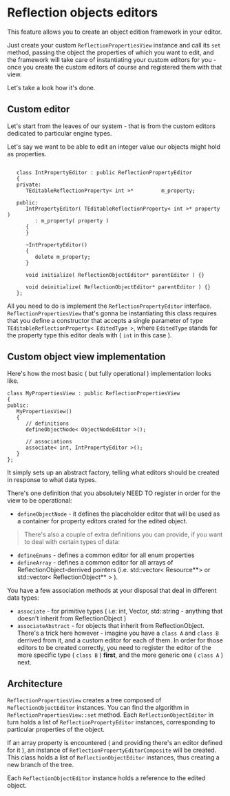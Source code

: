 # Reflection objects editors #

This feature allows you to create an object edition framework in your editor.

Just create your custom `ReflectionPropertiesView` instance
and call its `set` method, passing the object the properties of which you want to edit, and the framework will take care of instantiating
your custom editors for you - once you create the custom editors of course and registered them with that view.

Let's take a look how it's done.

## Custom editor ##
Let's start from the leaves of our system - that is from the custom editors dedicated to particular engine types.

Let's say we want to be able to edit an integer value our objects might hold as properties.

```

   class IntPropertyEditor : public ReflectionPropertyEditor
   {
   private:
      TEditableReflectionProperty< int >*         m_property;

   public:
      IntPropertyEditor( TEditableReflectionProperty< int >* property ) 
         : m_property( property )
      {
      }

      ~IntPropertyEditor()
      {
         delete m_property;
      }

      void initialize( ReflectionObjectEditor* parentEditor ) {}

      void deinitialize( ReflectionObjectEditor* parentEditor ) {}
   };
```

All you need to do is implement the `ReflectionPropertyEditor` interface.
`ReflectionPropertiesView` that's gonna be instantiating this class requires that you define a constructor that accepts
a single parameter of type `TEditableReflectionProperty< EditedType >`, where `EditedType` stands for the property type
this editor deals with ( `int` in this case ).

## Custom object view implementation ##

Here's how the most basic ( but fully operational ) implementation looks like.

```
class MyPropertiesView : public ReflectionPropertiesView
{
public:
   MyPropertiesView()
   {
	  // definitions
	  defineObjectNode< ObjectNodeEditor >();
	  
	  // associations
      associate< int, IntPropertyEditor >();
   }
};
```

It simply sets up an abstract factory, telling what editors should be created in response to what data types.

There's one definition that you absolutely NEED TO register in order for the view to be operational:
  * `defineObjectNode` - it defines the placeholder editor that will be used as a container for property editors crated for the edited object.

> There's also a couple of extra definitions you can provide, if you want to deal with certain types of data:
  * `defineEnums` - defines a common editor for all enum properties
  * `defineArray` - defines a common editor for all arrays of ReflectionObject-derrived pointers (i.e. std::vector< Resource**> or std::vector< ReflectionObject** > ).

You have a few association methods at your disposal that deal in different data types:
  * `associate` - for primitive types ( i.e: int, Vector, std::string  - anything that doesn't inherit from ReflectionObject )
  * `associateAbstract` - for objects that inherit from ReflectionObject. There's a trick here however - imagine you have a `class A` and `class B` derrived from it, and a custom editor for each of them. In order for those editors to be created correctly, you need to register the editor of the more specific type ( `class B` ) **first**, and the more generic one ( `class A` ) next.

## Architecture ##

`ReflectionPropertiesView` creates a tree composed of `ReflectionObjectEditor` instances. You can find the algorithm in `ReflectionPropertiesView::set` method.
Each `ReflectionObjectEditor` in turn holds a list of `ReflectionPropertyEditor` instances, corresponding to particular properties of the object.

If an array property is encountered ( and providing there's an editor defined for it ), an instance of `ReflectionPropertyEditorComposite` will be created. This class holds a list of `ReflectionObjectEditor` instances, thus creating a new branch of the tree.

Each `ReflectionObjectEditor` instance holds a reference to the edited object.